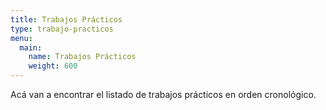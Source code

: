 ```yaml
---
title: Trabajos Prácticos
type: trabajo-practicos
menu:
  main:
    name: Trabajos Prácticos
    weight: 600
---
```


Acá van a encontrar el listado de trabajos prácticos en orden cronológico.